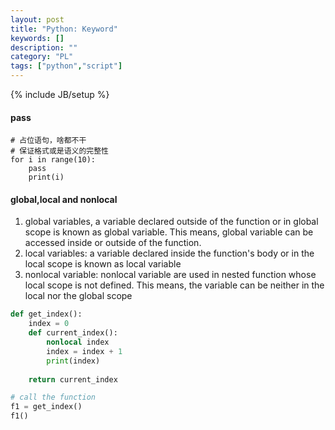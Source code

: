 ```yaml
---
layout: post
title: "Python: Keyword"
keywords: []
description: ""
category: "PL"
tags: ["python","script"]
---
```

{% include JB/setup %}


#### pass

```
# 占位语句，啥都不干
# 保证格式或是语义的完整性
for i in range(10):
    pass
    print(i)
```

#### global,local and nonlocal
1. global variables, a variable declared outside of the function or in global scope is known as global variable. This means, global variable can be
accessed inside or outside of the function.
2. local variables: a variable declared inside the function's body or in the local scope is known as local variable
3. nonlocal variable: nonlocal variable are used in nested function whose local scope is not defined. This means, the variable can be neither in the
local nor the global scope


```python
def get_index():
    index = 0
    def current_index():
        nonlocal index
        index = index + 1
        print(index)
        
    return current_index

# call the function
f1 = get_index()
f1()
```



